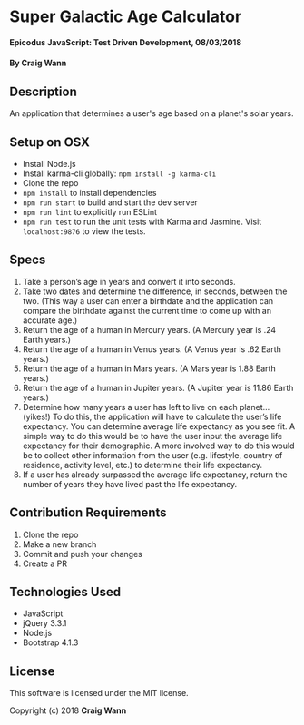 # Super Galactic Age Calculator

#### Epicodus JavaScript: Test Driven Development, 08/03/2018

#### By Craig Wann

## Description

An application that determines a user's age based on a planet's solar years.

## Setup on OSX

* Install Node.js
* Install karma-cli globally: `npm install -g karma-cli`
* Clone the repo
* `npm install` to install dependencies
* `npm run start` to build and start the dev server
* `npm run lint` to explicitly run ESLint
* `npm run test` to run the unit tests with Karma and Jasmine. Visit `localhost:9876` to view the tests.

## Specs
1. Take a person’s age in years and convert it into seconds.
1. Take two dates and determine the difference, in seconds, between the two. (This way a user can enter a birthdate and the application can compare the birthdate against the current time to come up with an accurate age.)
1. Return the age of a human in Mercury years. (A Mercury year is .24 Earth years.)
1. Return the age of a human in Venus years. (A Venus year is .62 Earth years.)
1. Return the age of a human in Mars years. (A Mars year is 1.88 Earth years.)
1. Return the age of a human in Jupiter years. (A Jupiter year is 11.86 Earth years.)
1. Determine how many years a user has left to live on each planet… (yikes!) To do this, the application will have to calculate the user’s life expectancy. You can determine average life expectancy as you see fit. A simple way to do this would be to have the user input the average life expectancy for their demographic. A more involved way to do this would be to collect other information from the user (e.g. lifestyle, country of residence, activity level, etc.) to determine their life expectancy.
1. If a user has already surpassed the average life expectancy, return the number of years they have lived past the life expectancy.

## Contribution Requirements

1. Clone the repo
1. Make a new branch
1. Commit and push your changes
1. Create a PR

## Technologies Used

* JavaScript
* jQuery 3.3.1
* Node.js
* Bootstrap 4.1.3

## License

This software is licensed under the MIT license.

Copyright (c) 2018 **Craig Wann**
